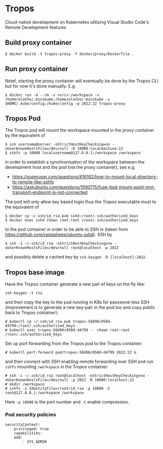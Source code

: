 # Tropos
Cloud-native development on Kubernetes utilizing Visual Studio Code's Remote Development features

## Build proxy container
```
$ docker build -t tropos-proxy -f docker/proxy/Dockerfile .
```

## Run proxy container
Note!, starting the proxy container will eventually be done by the Tropos CLI but for now it's done manually. E.g.
```
$ docker run -d --rm -v <src>:/workspace -v /home/olathe/.minikube:/home/olathe/.minikube -v $HOME/.kube/config:/kube/config -p 2022:22 tropos-proxy
```

## Tropos Pod

The Tropos pod will mount the workspace mounted in the proxy container by the equivalent of 
```
$ ssh username@server -oStrictHostKeyChecking=no -oUserKnownHostsFile=/dev/null -R 10000:localmachine:22
$ sshfs -p 10000 localusername@127.0.0.1:/workspace /workspace 
```
in order to establish a synchronisation of the workspace between the development host and the pod (via the proxy container), see e.g.
* https://superuser.com/questions/616182/how-to-mount-local-directory-to-remote-like-sshfs
* https://askubuntu.com/questions/1090715/fuse-bad-mount-point-mnt-transport-endpoint-is-not-connected

The pod will only allow key based login thus the Tropos executable must to the equivalent of
```
$ docker cp ~/.ssh/id_rsa.pub sshd:/root/.ssh/authorized_keys 
$ docker exec sshd chown root:root /root/.ssh/authorized_keys
```
to the pod container in order to be able to SSH in (taken from https://github.com/rastasheep/ubuntu-sshd). SSH by
```
$ ssh -i ~/.ssh/id_rsa -oStrictHostKeyChecking=no -oUserKnownHostsFile=/dev/null root@localhost -p 2022
```
and possibly delete a cached key by `ssh-keygen -R [localhost]:2022`.

## Tropos base image
Have the Tropos container generate a new pair of keys on the fly like:
```
ssh-keygen -t rsa
```
and then copy the key to the pod running in K8s for password-less SSH (improvement is to generate a new key-pair in the pod too and copy public back to Tropos container):
```
# kubectl cp ~/.ssh/id_rsa.pub tropos-58d96c958d-d4799:/root/.ssh/authorized_keys
# kubectl exec tropos-58d96c958d-d4799 -- chown root:root /root/.ssh/authorized_keys
```
Set up port forwarding from the Tropos pod to the Tropos container:
```
# kubectl port-forward pod/tropos-58d96c958d-d4799 2022:22 &
```
and then connect with SSH enabling remote forwarding over SSH and run `sshfs` mounting `/workspace` in the Tropos container:
```
# ssh -i ~/.ssh/id_rsa root@localhost -oStrictHostKeyChecking=no -oUserKnownHostsFile=/dev/null -p 2022 -R 10000:localhost:22
# mkdir /workspace
# sshfs -o IdentityFile=/root/id_rsa -p 10000 -C root@127.0.0.1:/workspace /workspace
```
Here `-p 10000` is the port number and `-C` enable compression. 

### Pod security policies
```
securityContext:
    privileged: true
    capabilities:
    add:
        - SYS_ADMIN
```
